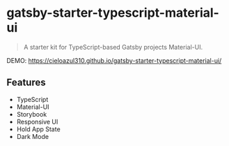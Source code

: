 # gatsby-starter-typescript-material-ui

> A starter kit for TypeScript-based Gatsby projects Material-UI.

DEMO: <https://cieloazul310.github.io/gatsby-starter-typescript-material-ui/>

## Features

- TypeScript
- Material-UI
- Storybook
- Responsive UI
- Hold App State
- Dark Mode

<!--
The [default Gatsby starter](https://github.com/gatsbyjs/gatsby-starter-default) converted to [TypeScript](https://www.typescriptlang.org/).

For an overview of the project structure please refer to the [Gatsby documentation - Building with Components](https://www.gatsbyjs.org/docs/building-with-components/)

Install this starter (assuming Gatsby is installed) by running from your CLI:
```
gatsby new gatsby-starter-typescript https://github.com/haysclark/gatsby-starter-typescript
```

## Deploy

[![Deploy to Netlify](https://www.netlify.com/img/deploy/button.svg)](https://app.netlify.com/start/deploy?repository=https://github.com/haysclark/gatsby-starter-typescript)
-->
